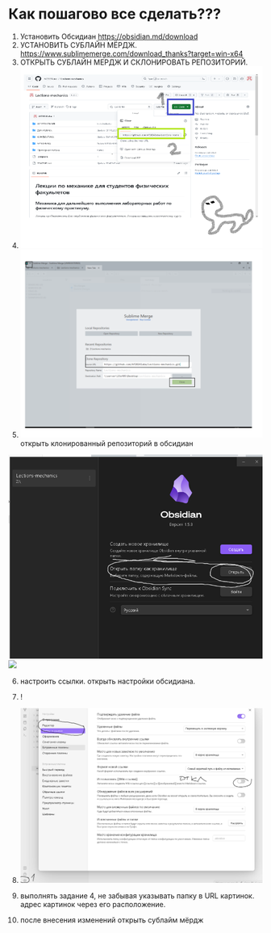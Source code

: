 # Как пошагово все сделать???
1. Установить Обсидиан https://obsidian.md/download
2. УСТАНОВИТЬ СУБЛАЙН МЁРДЖ. https://www.sublimemerge.com/download_thanks?target=win-x64
3. ОТКРЫТЬ СУБЛАЙН МЕРДЖ И СКЛОНИРОВАТЬ РЕПОЗИТОРИЙ.
4. ![](Images/ФОТО%20С%20РЕПОЗИТОРИРЯ.png)
5. ![](Images/rkjy%20hygtjobnjbz.png)
открыть клонированный репозиторий в обсидиан

![](Images/обсижиан.png)
![](обсижиан.png)

6. настроить ссылки. открыть настройки обсидиана. 
7. !
8. [](настройки%20обсидиан.png)
![](Images/настройки%20обсидиан.png)

8. выполнять задание 4, не забывая указывать папку в URL картинок. адрес картинок через его расположение.
9. после внесения изменений открыть сублайм мёрдж  
